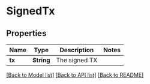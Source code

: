 # SignedTx

## Properties

Name | Type | Description | Notes
------------ | ------------- | ------------- | -------------
**tx** | **String** | The signed TX | 

[[Back to Model list]](../README.md#documentation-for-models) [[Back to API list]](../README.md#documentation-for-api-endpoints) [[Back to README]](../README.md)


